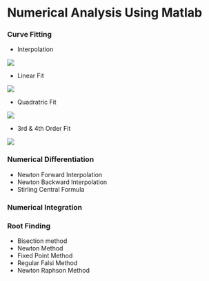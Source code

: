 # Numerical Analysis Using Matlab

### Curve Fitting

* Interpolation

![](https://github.com/mohammaduzair9/Numerical-Analysis-using-Matlab/blob/master/Curve%20Fitting/CurveFitting-VS-Interpolation/Interpolation.png)

* Linear Fit

![](https://github.com/mohammaduzair9/Numerical-Analysis-using-Matlab/blob/master/Curve%20Fitting/CurveFitting-VS-Interpolation/LinearFit.png)

* Quadratric Fit

![](https://github.com/mohammaduzair9/Numerical-Analysis-using-Matlab/blob/master/Curve%20Fitting/QuadraticFitting/QuadraticFitting.png)

* 3rd & 4th Order Fit

![](https://github.com/mohammaduzair9/Numerical-Analysis-using-Matlab/blob/master/Curve%20Fitting/3rd_4th_OrderFitting/3rd_4th_OrderFitting.png)

### Numerical Differentiation

* 	Newton Forward Interpolation
* 	Newton Backward Interpolation
* 	Stirling Central Formula

### Numerical Integration

### Root Finding

* 	Bisection method
*	Newton Method
* 	Fixed Point Method
*	Regular Falsi Method
* 	Newton Raphson Method
